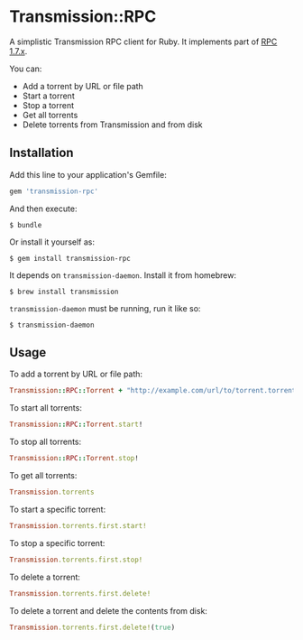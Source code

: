 # Transmission::RPC

A simplistic Transmission RPC client for Ruby. It implements part of [RPC 1.7.x](https://trac.transmissionbt.com/browser/branches/1.7x/doc/rpc-spec.txt).

You can:

* Add a torrent by URL or file path
* Start a torrent
* Stop a torrent
* Get all torrents
* Delete torrents from Transmission and from disk

## Installation

Add this line to your application's Gemfile:

```ruby
gem 'transmission-rpc'
```

And then execute:

	$ bundle

Or install it yourself as:

	$ gem install transmission-rpc

It depends on ```transmission-daemon```. Install it from homebrew:
		
	$ brew install transmission

```transmission-daemon``` must be running, run it like so:

	$ transmission-daemon

## Usage

To add a torrent by URL or file path:

```ruby
Transmission::RPC::Torrent + "http://example.com/url/to/torrent.torrent"
```

To start all torrents:

```ruby
Transmission::RPC::Torrent.start!
```

To stop all torrents:

```ruby
Transmission::RPC::Torrent.stop!
```

To get all torrents:

```ruby
Transmission.torrents
```

To start a specific torrent:

```ruby
Transmission.torrents.first.start!
```

To stop a specific torrent:

```ruby
Transmission.torrents.first.stop!
```

To delete a torrent:

```ruby
Transmission.torrents.first.delete!
```

To delete a torrent and delete the contents from disk:

```ruby
Transmission.torrents.first.delete!(true)
```

